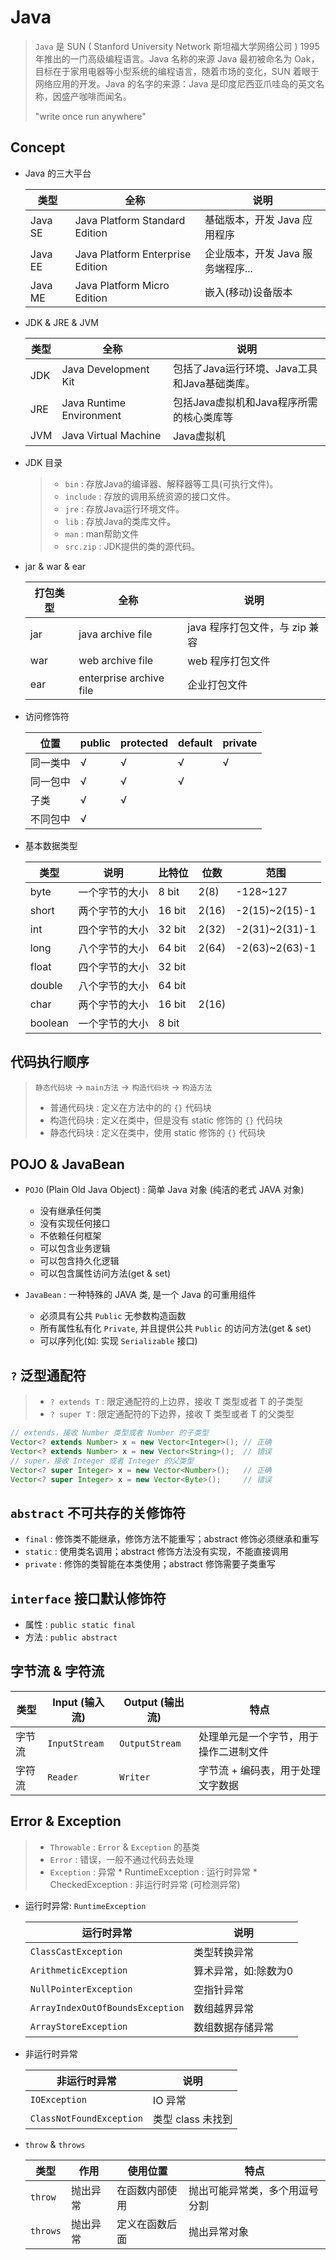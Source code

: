 # Java
> `Java` 是 SUN ( Stanford University Network 斯坦福大学网络公司 ) 1995 年推出的一门高级编程语言。Java 名称的来源 Java 最初被命名为 Oak，目标在于家用电器等小型系统的编程语言，随着市场的变化，SUN 着眼于网络应用的开发。Java 的名字的来源：Java 是印度尼西亚爪哇岛的英文名称，因盛产咖啡而闻名。 
>
> "write once run anywhere"

## Concept

- Java 的三大平台

    | 类型 | 全称 | 说明 
    | --- | --- | ---
    | Java SE | Java Platform Standard Edition      | 基础版本，开发 Java 应用程序
    | Java EE | Java Platform Enterprise Edition    | 企业版本，开发 Java 服务端程序...
    | Java ME | Java Platform Micro Edition         | 嵌入(移动)设备版本

- JDK & JRE & JVM

    | 类型 | 全称 | 说明
    | --- | --- | ---
    | JDK   | Java Development Kit      | 包括了Java运行环境、Java工具和Java基础类库。
    | JRE   | Java Runtime Environment  | 包括Java虚拟机和Java程序所需的核心类库等
    | JVM   | Java Virtual Machine      | Java虚拟机

- JDK 目录
    > - `bin`       : 存放Java的编译器、解释器等工具(可执行文件)。
    > - `include`   : 存放的调用系统资源的接口文件。
    > - `jre`       : 存放Java运行环境文件。
    > - `lib`       : 存放Java的类库文件。
    > - `man`       : man帮助文件
    > - `src.zip`   : JDK提供的类的源代码。

- jar & war & ear

    | 打包类型 | 全称 | 说明
    | --- | --- | ---
    | jar | java archive file       | java 程序打包文件，与 zip 兼容
    | war | web archive file        | web 程序打包文件
    | ear | enterprise archive file | 企业打包文件

- 访问修饰符

    | 位置 | public | protected | default | private   
    | --- | --- | --- | --- | ---
    | 同一类中 | √ | √ | √ | √       
    | 同一包中 | √ | √ | √
    | 子类     | √ | √        
    | 不同包中 | √   

- 基本数据类型

    | 类型 | 说明 | 比特位 | 位数 | 范围 
    | --- | --- | --- | --- | --- 
    | byte      | 一个字节的大小 | 8 bit  | 2(8)  | -128~127 
    | short     | 两个字节的大小 | 16 bit | 2(16) | -2(15)~2(15)-1 
    | int       | 四个字节的大小 | 32 bit | 2(32) | -2(31)~2(31)-1 
    | long      | 八个字节的大小 | 64 bit | 2(64) | -2(63)~2(63)-1 
    | float     | 四个字节的大小 | 32 bit 
    | double    | 八个字节的大小 | 64 bit 
    | char      | 两个字节的大小 | 16 bit | 2(16) 
    | boolean   | 一个字节的大小 | 8 bit

## 代码执行顺序
> `静态代码块` -> `main方法` -> `构造代码块` -> `构造方法`
>
> - 普通代码块 : 定义在方法中的的 `{}` 代码块
> - 构造代码块 : 定义在类中，但是没有 static 修饰的 `{}` 代码块
> - 静态代码块 : 定义在类中，使用 static 修饰的 `{}` 代码块

## POJO & JavaBean

- `POJO` (Plain Old Java Object) : 简单 Java 对象 (纯洁的老式 JAVA 对象)
    * 没有继承任何类
    * 没有实现任何接口
    * 不依赖任何框架
    * 可以包含业务逻辑
    * 可以包含持久化逻辑
    * 可以包含属性访问方法(get & set)

- `JavaBean` : 一种特殊的 JAVA 类, 是一个 Java 的可重用组件
    * 必须具有公共 `Public` 无参数构造函数
    * 所有属性私有化 `Private`, 并且提供公共 `Public` 的访问方法(get & set)
    * 可以序列化(如: 实现 `Serializable` 接口)

## `?` 泛型通配符
> - `? extends T` : 限定通配符的上边界，接收 T 类型或者 T 的子类型
> - `? super T`   : 限定通配符的下边界，接收 T 类型或者 T 的父类型

  ``` java
  // extends，接收 Number 类型或者 Number 的子类型
  Vector<? extends Number> x = new Vector<Integer>(); // 正确
  Vector<? extends Number> x = new Vector<String>();  // 错误
  // super，接收 Integer 或者 Integer 的父类型
  Vector<? super Integer> x = new Vector<Number>();   // 正确
  Vector<? super Integer> x = new Vector<Byte>();     // 错误
  ```

## `abstract` 不可共存的关修饰符

- `final` : 修饰类不能继承，修饰方法不能重写；abstract 修饰必须继承和重写
- `static` : 使用类名调用；abstract 修饰方法没有实现，不能直接调用
- `private` : 修饰的类智能在本类使用；abstract 修饰需要子类重写

## `interface` 接口默认修饰符

- 属性 : `public static final`
- 方法 : `public abstract`

## 字节流 & 字符流

| 类型 | Input (输入流) | Output (输出流) | 特点
| --- | --- | --- | ---
| 字节流 | `InputStream` | `OutputStream`  | 处理单元是一个字节，用于操作二进制文件
| 字符流 | `Reader`      | `Writer`        | 字节流 + 编码表，用于处理文字数据

## Error & Exception
> - `Throwable` : `Error` & `Exception` 的基类
> - `Error` : 错误，一般不通过代码去处理
> - `Exception` : 异常
>       * RuntimeException : 运行时异常
>       * CheckedException : 非运行时异常 (可检测异常)

- 运行时异常: `RuntimeException` 

    | 运行时异常 | 说明
    | --- | ---
    | `ClassCastException`              | 类型转换异常
    | `ArithmeticException`             | 算术异常，如:除数为0
    | `NullPointerException`            | 空指针异常
    | `ArrayIndexOutOfBoundsException`  | 数组越界异常
    | `ArrayStoreException`             | 数组数据存储异常

- 非运行时异常

    | 非运行时异常 | 说明
    | --- | ---
    | `IOException`               | IO 异常 
    | `ClassNotFoundException`    | 类型 class 未找到

- `throw` & `throws` 

    | 类型 | 作用 | 使用位置 | 特点
    | --- | --- | --- | ---
    | `throw`     | 抛出异常 | 在函数内部使用 | 抛出可能异常类，多个用逗号分割
    | `throws`    | 抛出异常 | 定义在函数后面 | 抛出异常对象